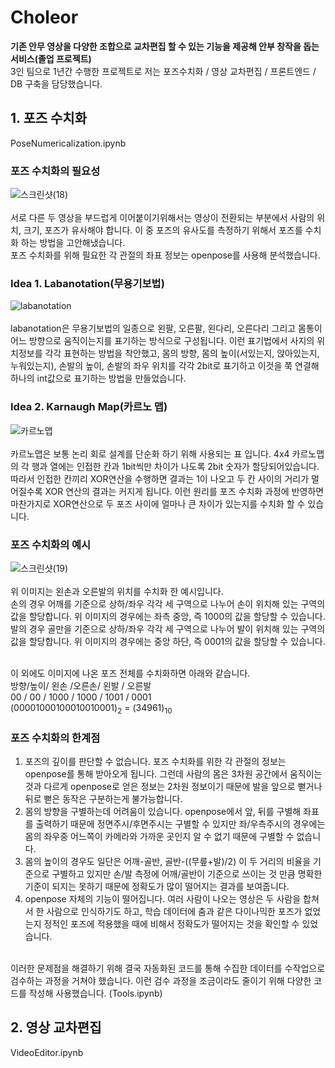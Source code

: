 # Choleor
<strong>기존 안무 영상을 다양한 조합으로 교차편집 할 수 있는 기능을 제공해 안부 창작을 돕는 서비스(졸업 프로젝트)</strong><br>
3인 팀으로 1년간 수행한 프로젝트로 저는 포즈수치화 / 영상 교차편집 / 프론트엔드 / DB 구축을 담당했습니다.

## 1. 포즈 수치화
PoseNumericalization.ipynb
### 포즈 수치화의 필요성
![스크린샷(18)](https://user-images.githubusercontent.com/50199997/99183057-870aec00-277c-11eb-9519-d56ec22ac4c9.png)<br><br>
서로 다른 두 영상을 부드럽게 이어붙이기위해서는 영상이 전환되는 부분에서 사람의 위치, 크기, 포즈가 유사해야 합니다. 이 중 포즈의 유사도를 측정하기 위해서 포즈를 수치화 하는 방법을 고안해냈습니다.<br>
포즈 수치화를 위해 필요한 각 관절의 좌표 정보는 openpose를 사용해 분석했습니다.

### Idea 1. Labanotation(무용기보법)
![labanotation](https://user-images.githubusercontent.com/50199997/99185037-7feada80-278a-11eb-86dc-dbe78cae0b73.PNG)<br><br>
labanotation은 무용기보법의 일종으로 왼팔, 오른팔, 왼다리, 오른다리 그리고 몸통이 어느 방향으로 움직이는지를 표기하는 방식으로 구성됩니다. 이런 표기법에서 사지의 위치정보를 각각 표현하는 방법을 착안했고, 몸의 방향, 몸의 높이(서있는지, 앉아있는지, 누워있는지), 손발의 높이, 손발의 좌우 위치를 각각 2bit로 표기하고 이것을 쭉 연결해 하나의 int값으로 표기하는 방법을 만들었습니다.

### Idea 2. Karnaugh Map(카르노 맵)
![카르노맵](https://user-images.githubusercontent.com/50199997/99184994-4dd97880-278a-11eb-9571-ab750c91b6ae.PNG)<br><br>
카르노맵은 보통 논리 회로 설계를 단순화 하기 위해 사용되는 표 입니다. 4x4 카르노맵의 각 행과 열에는 인접한 칸과 1bit씩만 차이가 나도록 2bit 숫자가 할당되어있습니다. 따라서 인접한 칸끼리 XOR연산을 수행하면 결과는 1이 나오고 두 칸 사이의 거리가 멀어질수록 XOR 연산의 결과는 커지게 됩니다. 이런 원리를 포즈 수치화 과정에 반영하면 마찬가지로 XOR연산으로 두 포즈 사이에 얼마나 큰 차이가 있는지를 수치화 할 수 있습니다.

### 포즈 수치화의 예시
![스크린샷(19)](https://user-images.githubusercontent.com/50199997/99183984-4662a100-2783-11eb-9b7c-132d996a247a.png)<br><br>
위 이미지는 왼손과 오른발의 위치를 수치화 한 예시입니다.<br>
손의 경우 어깨를 기준으로 상하/좌우 각각 세 구역으로 나누어 손이 위치해 있는 구역의 값을 할당합니다. 위 이미지의 경우에는 좌측 중앙, 즉 1000의 값을 할당할 수 있습니다.<br>
발의 경우 골만을 기준으로 상하/좌우 각각 세 구역으로 나누어 발이 위치해 있는 구역의 값을 할당합니다. 위 이미지의 경우에는 중앙 하단, 즉 0001의 값을 할당할 수 있습니다.<br><br>

이 외에도 이미지에 나온 포즈 전체를 수치화하면 아래와 같습니다.<br>
방향/높이/ 왼손 /오른손/ 왼발 / 오른발<br>
00 / 00 / 1000 / 1000 / 1001 / 0001<br>
(00001000100010010001)<sub>2</sub> = (34961)<sub>10</sub>

### 포즈 수치화의 한계점
1. 포즈의 깊이를 판단할 수 없습니다. 포즈 수치화를 위한 각 관절의 정보는 openpose를 통해 받아오게 됩니다. 그런데 사람의 몸은 3차원 공간에서 움직이는 것과 다르게 openpose로 얻은 정보는 2차원 정보이기 때문에 발을 앞으로 뻗거나 뒤로 뻗은 동작은 구분하는게 불가능합니다.<br>
2. 몸의 방향을 구별하는데 어려움이 있습니다. openpose에서 앞, 뒤를 구별해 좌표를 출력하기 때문에 정면주시/후면주시는 구별할 수 있지만 좌/우측주시의 경우에는 몸의 좌우중 어느쪽이 카메라와 가까운 곳인지 알 수 없기 때문에 구별할 수 없습니다.<br>
3. 몸의 높이의 경우도 일단은 어깨-골반, 골반-((무릎+발)/2) 이 두 거리의 비율을 기준으로 구별하고 있지만 손/발 측정에 어깨/골반이 기준으로 쓰이는 것 만큼 명확한 기준이 되지는 못하기 때문에 정확도가 많이 떨어지는 결과를 보여줍니다.<br>
4. openpose 자체의 기능이 떨어집니다. 여러 사람이 나오는 영상은 두 사람을 합쳐서 한 사람으로 인식하기도 하고, 학습 데이터에 춤과 같은 다이나믹한 포즈가 없었는지 정적인 포즈에 적용했을 때에 비해서 정확도가 떨어지는 것을 확인할 수 있었습니다.<br><br>

이러한 문제점을 해결하기 위해 결국 자동화된 코드를 통해 수집한 데이터를 수작업으로 검수하는 과정을 거쳐야 했습니다. 이런 검수 과정을 조금이라도 줄이기 위해 다양한 코드를 작성해 사용했습니다. (Tools.ipynb)


## 2. 영상 교차편집
VideoEditor.ipynb
